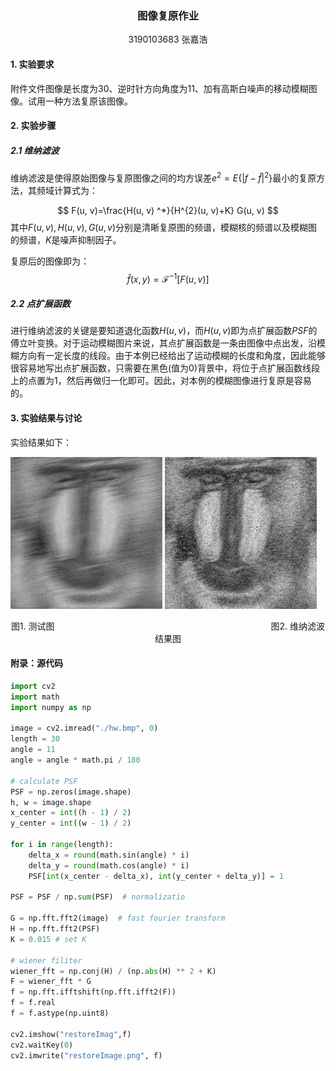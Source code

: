 <center><h3>图像复原作业</h3></center>

<center>3190103683 张嘉浩</center>

#### 1. 实验要求

附件文件图像是长度为30、逆时针方向角度为11、加有高斯白噪声的移动模糊图像。试用一种方法复原该图像。

#### 2. 实验步骤

##### 2.1 维纳滤波

维纳滤波是使得原始图像与复原图像之间的均方误差$e^2=E\{|f-\hat{f}|^2\}$最小的复原方法，其频域计算式为：

$$
F(u, v)=\frac{H(u, v) ^*}{H^{2}(u, v)+K} G(u, v)
$$
其中$F(u,v), H(u,v),G(u,v)$分别是清晰复原图的频谱，模糊核的频谱以及模糊图的频谱，$K$是噪声抑制因子。

复原后的图像即为：
$$
\hat{f}(x, y)=\mathcal{F}^{-1}[F(u,v)]
$$

##### 2.2 点扩展函数

进行维纳滤波的关键是要知道退化函数$H(u,v)$，而$H(u,v)$即为点扩展函数$PSF$的傅立叶变换。对于运动模糊图片来说，其点扩展函数是一条由图像中点出发，沿模糊方向有一定长度的线段。由于本例已经给出了运动模糊的长度和角度，因此能够很容易地写出点扩展函数，只需要在黑色(值为0)背景中，将位于点扩展函数线段上的点置为1，然后再做归一化即可。因此，对本例的模糊图像进行复原是容易的。

#### 3. 实验结果与讨论

实验结果如下：

<img src="./codes/hw.bmp" alt="gray_img" style="zoom:95%;" />                                             <img src="./codes/restoreImage.png" alt="result_img" style="zoom:95%;" />     

<center>图1. 测试图&ensp; &ensp; &ensp; &ensp;&ensp; &ensp; &ensp; &ensp; &ensp; &ensp; &ensp; &ensp; &ensp; &ensp; &ensp; &ensp; &ensp; &ensp; &ensp; &ensp; &ensp; &ensp; &ensp; &ensp; &ensp; &ensp; &ensp; &ensp; &ensp; &ensp; &ensp; &ensp; 图2. 维纳滤波结果图</center>

#### 附录：源代码

```python
import cv2
import math
import numpy as np

image = cv2.imread("./hw.bmp", 0)
length = 30 
angle = 11
angle = angle * math.pi / 180 

# calculate PSF
PSF = np.zeros(image.shape) 
h, w = image.shape
x_center = int((h - 1) / 2)
y_center = int((w - 1) / 2)

for i in range(length):
    delta_x = round(math.sin(angle) * i)
    delta_y = round(math.cos(angle) * i)
    PSF[int(x_center - delta_x), int(y_center + delta_y)] = 1

PSF = PSF / np.sum(PSF)  # normalizatio

G = np.fft.fft2(image)  # fast fourier transform 
H = np.fft.fft2(PSF)
K = 0.015 # set K

# wiener filiter
wiener_fft = np.conj(H) / (np.abs(H) ** 2 + K) 
F = wiener_fft * G
f = np.fft.ifftshift(np.fft.ifft2(F))  
f = f.real
f = f.astype(np.uint8)  

cv2.imshow("restoreImag",f)
cv2.waitKey(0)
cv2.imwrite("restoreImage.png", f)
```



